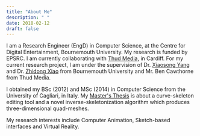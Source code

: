 ```yaml
---
title: "About Me"
description: " "
date: 2018-02-12
draft: false
---
```


<!-- ![image alt <](/resources/profile-pic.jpg) -->

I am a Research Engineer (EngD) in Computer Science, at the Centre for Digital Entertainment, Bournemouth University. My research is funded by EPSRC. I am currently collaborating with [Thud Media](http://www.thudmedia.com/), in Cardiff. For my current research project, I am under the supervision of Dr. [Xiaosong Yang](https://staffprofiles.bournemouth.ac.uk/display/xyang) and Dr. [Zhidong Xiao](https://staffprofiles.bournemouth.ac.uk/display/zxiao) from Bournemouth University and Mr. Ben Cawthorne from Thud Media.

I obtained my BSc (2012) and MSc (2014) in Computer Science from the University of Cagliari, in Italy. My [Master's Thesis](/downloads/Master%20Degree%20Thesis%20-%20Simone%20Barbieri.pdf) is about a curve-skeleton editing tool and a novel inverse-skeletonization algorithm which produces three-dimensional quad-meshes.

My research interests include Computer Animation, Sketch-based interfaces and Virtual Reality.
​				